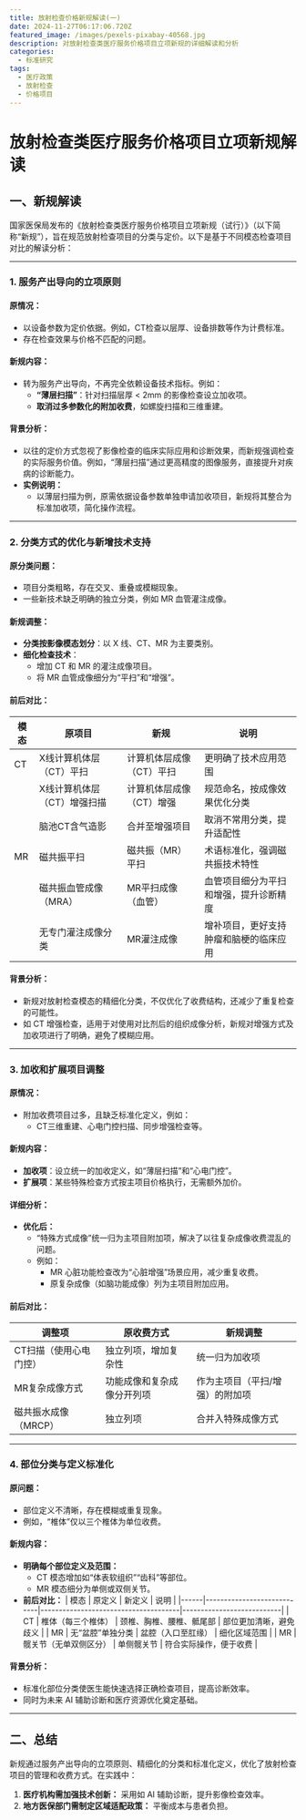 ```yaml
---
title: 放射检查价格新规解读(一)
date: 2024-11-27T06:17:06.720Z
featured_image: /images/pexels-pixabay-40568.jpg
description: 对放射检查类医疗服务价格项目立项新规的详细解读和分析
categories:
  - 标准研究
tags:
  - 医疗政策
  - 放射检查
  - 价格项目
---
```


# 放射检查类医疗服务价格项目立项新规解读

## 一、新规解读

国家医保局发布的《放射检查类医疗服务价格项目立项新规（试行）》（以下简称“新规”），旨在规范放射检查项目的分类与定价。以下是基于不同模态检查项目对比的解读分析：

---

### 1. 服务产出导向的立项原则

#### 原情况：
- 以设备参数为定价依据。例如，CT检查以层厚、设备排数等作为计费标准。
- 存在检查效果与价格不匹配的问题。

#### 新规内容：
- 转为服务产出导向，不再完全依赖设备技术指标。例如：
  - **“薄层扫描”**：针对扫描层厚 < 2mm 的影像检查设立加收项。
  - **取消过多参数化的附加收费**，如螺旋扫描和三维重建。

#### 背景分析：
- 以往的定价方式忽视了影像检查的临床实际应用和诊断效果，而新规强调检查的实际服务价值。例如，“薄层扫描”通过更高精度的图像服务，直接提升对疾病的诊断能力。
- **实例说明：**
  - 以薄层扫描为例，原需依据设备参数单独申请加收项目，新规将其整合为标准加收项，简化操作流程。

---

### 2. 分类方式的优化与新增技术支持

#### 原分类问题：
- 项目分类粗略，存在交叉、重叠或模糊现象。
- 一些新技术缺乏明确的独立分类，例如 MR 血管灌注成像。

#### 新规调整：
- **分类按影像模态划分**：以 X 线、CT、MR 为主要类别。
- **细化检查技术**：
  - 增加 CT 和 MR 的灌注成像项目。
  - 将 MR 血管成像细分为“平扫”和“增强”。

#### 前后对比：
| 模态   | 原项目                     | 新规                       | 说明                                     |
|--------|----------------------------|----------------------------|------------------------------------------|
| CT     | X线计算机体层（CT）平扫    | 计算机体层成像（CT）平扫    | 更明确了技术应用范围                     |
|        | X线计算机体层（CT）增强扫描| 计算机体层成像（CT）增强    | 规范命名，按成像效果优化分类             |
|        | 脑池CT含气造影            | 合并至增强项目              | 取消不常用分类，提升适配性               |
| MR     | 磁共振平扫                 | 磁共振（MR）平扫           | 术语标准化，强调磁共振技术特性           |
|        | 磁共振血管成像（MRA）      | MR平扫成像（血管）         | 血管项目细分为平扫和增强，提升诊断精度  |
|        | 无专门灌注成像分类         | MR灌注成像                 | 增补项目，更好支持肿瘤和脑梗的临床应用 |

#### 背景分析：
- 新规对放射检查模态的精细化分类，不仅优化了收费结构，还减少了重复检查的可能性。
- 如 CT 增强检查，适用于对使用对比剂后的组织成像分析，新规对增强方式及加收项进行了明确，避免了模糊应用。

---

### 3. 加收和扩展项目调整

#### 原情况：
- 附加收费项目过多，且缺乏标准化定义，例如：
  - CT三维重建、心电门控扫描、同步增强检查等。

#### 新规内容：
- **加收项**：设立统一的加收定义，如“薄层扫描”和“心电门控”。
- **扩展项**：某些特殊检查方式按主项目价格执行，无需额外加价。

#### 详细分析：
- **优化后：** 
  - “特殊方式成像”统一归为主项目附加项，解决了以往复杂成像收费混乱的问题。
  - 例如：
    - MR 心脏功能检查改为“心脏增强”场景应用，减少重复收费。
    - 原复杂成像（如脑功能成像）列为主项目附加应用。

#### 前后对比：
| 调整项                 | 原收费方式                    | 新规调整                        |
|------------------------|-------------------------------|---------------------------------|
| CT扫描（使用心电门控） | 独立列项，增加复杂性          | 统一归为加收项                 |
| MR复杂成像方式         | 功能成像和复杂成像分开列项    | 作为主项目（平扫/增强）的附加项 |
| 磁共振水成像（MRCP）   | 独立列项                      | 合并入特殊成像方式             |

---

### 4. 部位分类与定义标准化

#### 原问题：
- 部位定义不清晰，存在模糊或重复现象。
- 例如，“椎体”仅以三个椎体为单位收费。

#### 新规内容：
- **明确每个部位定义及范围：**
  - CT 模态增加如“体表软组织”“齿科”等部位。
  - MR 模态细分为单侧或双侧关节。
- **前后对比：**
  | 模态 | 原定义                     | 新定义                               | 说明                      |
  |------|----------------------------|--------------------------------------|---------------------------|
  | CT   | 椎体（每三个椎体）         | 颈椎、胸椎、腰椎、骶尾部            | 部位更加清晰，避免歧义    |
  | MR   | 无“盆腔”单独分类          | 盆腔（入口至肛缘）                  | 细化区域范围              |
  | MR   | 髋关节（无单双侧区分）     | 单侧髋关节                          | 符合实际操作，便于收费    |

#### 背景分析：
- 标准化部位分类使医生能快速选择正确检查项目，提高诊断效率。
- 同时为未来 AI 辅助诊断和医疗资源优化奠定基础。

---

## 二、总结

新规通过服务产出导向的立项原则、精细化的分类和标准化定义，优化了放射检查项目的管理和收费方式。在实践中：
1. **医疗机构需加强技术创新：** 采用如 AI 辅助诊断，提升影像检查效率。
2. **地方医保部门需制定区域适配政策：** 平衡成本与患者负担。
